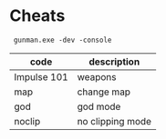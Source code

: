 # Cheats
``` 
 gunman.exe -dev -console
```

|code         |description       |
|-------------|------------------|
| Impulse 101 | weapons          |
| map         | change map       |
| god         | god mode         |
| noclip      | no clipping mode |
